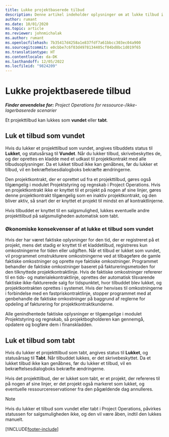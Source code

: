 ```yaml
---
title: Lukke projektbaserede tilbud
description: Denne artikel indeholder oplysninger om at lukke tilbud i Project Operations.
author: rumant
ms.date: 10/01/2020
ms.topic: article
ms.reviewer: johnmichalak
ms.author: rumant
ms.openlocfilehash: 7b35417d4258a1e837fdf7a61bbcc303ec04a900
ms.sourcegitcommit: e0cbbe7c6f03d4978134405cf04bd8bc1d019f65
ms.translationtype: HT
ms.contentlocale: da-DK
ms.lasthandoff: 12/05/2022
ms.locfileid: "9824209"
---
```

# <a name="close-project-based-quotes"></a>Lukke projektbaserede tilbud

_**Finder anvendelse for:** Project Operations for ressource-/ikke-lagerbaserede scenarier_

Et projekttilbud kan lukkes som **vundet** eller **tabt**. 

## <a name="close-a-quote-as-won"></a>Luk et tilbud som vundet

Hvis du lukker et projekttilbud som vundet, angives tilbuddets status til **Lukket**, og statusårsag til **Vundet**. Når du lukker tilbud, skrivebeskyttes de, og der oprettes en kladde med et udkast til projektkontrakt med alle tilbudsoplysninger. Da et lukket tilbud ikke kan genåbnes, før du lukker et tilbud, vil en bekræftelsesdialogboks bekræfte ændringerne.

Den projektkontrakt, der er oprettet ud fra et projekttilbud, gøres også tilgængelig i modulet Projektstyring og regnskab i Project Operations. Hvis en projektkontrakt ikke er knyttet til et projekt på nogen af sine linjer, gøres denne projektkontrakt tilgængelig som en inaktiv projektkontrakt, og den bliver aktiv, så snart der er knyttet et projekt til mindst en af kontraktlinjerne.

Hvis tilbuddet er knyttet til en salgsmulighed, lukkes eventuelle andre projekttilbud på salgsmuligheden automatisk som tabt.

### <a name="financial-impact-of-closing-a-quote-as-won"></a>Økonomiske konsekvenser af at lukke et tilbud som vundet

Hvis der har været faktiske oplysninger for den tid, der er registreret på et projekt, mens det stadig er knyttet til et kladdetilbud, registreres kun omkostningerne for tiden eller udgiften. Når et tilbud er lukket som vundet, vil programmet omstrukturere omkostningerne ved at tilbageføre de gamle faktiske omkostninger og oprette nye faktiske omkostninger. Programmet behandler de faktiske omkostninger baseret på faktureringsmetoden for den tilknyttede projektkontraktlinje. Hvis de faktiske omkostninger refererer til en tids- og materialekontraktlinje, oprettes der automatisk tilsvarende faktiske ikke-fakturerede salg for tidspunktet, hvor tilbuddet blev lukket, og projektkontrakten oprettes i systemet. Hvis der henvises til omkostningerne i forbindelse med en fastpriskontraktlinje, stopper programmet med at genbehandle de faktiske omkostninger på baggrund af reglerne for opdeling af fakturering for projektkontraktkunderne.

Alle genindhentede faktiske oplysninger er tilgængelige i modulet Projektstyring og regnskab, så projektbogholderen kan gennemgå, opdatere og bogføre dem i finanskladden. 

## <a name="close-a-quote-as-lost"></a>Luk et tilbud som tabt

Hvis du lukker et projekttilbud som tabt, angives status til **Lukket**, og statusårsag til **Tabt**. Når tilbuddet lukkes, er det skrivebeskyttet. Da et lukket tilbud ikke kan genåbnes, før du lukker et tilbud, vil en bekræftelsesdialogboks bekræfte ændringerne.

Hvis det projekttilbud, der er lukket som tabt, er et projekt, der refereres til på nogen af sine linjer, er det projekt også markeret som lukket, og eventuelle ressourcereservationer fra den pågældende dag annulleres.

> [!NOTE]
> Hvis du lukker et tilbud som vundet eller tabt i Project Operations, påvirkes statussen for salgsmuligheden ikke, og den vil være åben, indtil den lukkes manuelt.


[!INCLUDE[footer-include](../includes/footer-banner.md)]
